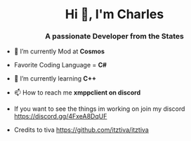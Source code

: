 <h1 align="center">Hi 👋, I'm Charles</h1>
<h3 align="center">A passionate Developer from the States</h3>

- 🔭 I’m currently Mod at **Cosmos**

- Favorite Coding Language = **C#**

- 🌱 I’m currently learning **C++**

- 📫 How to reach me **xmppclient on discord**

- If you want to see the things im working on join my discord https://discord.gg/4FxeA8DqUF

- Credits to tiva  https://github.com/itztiva/itztiva
